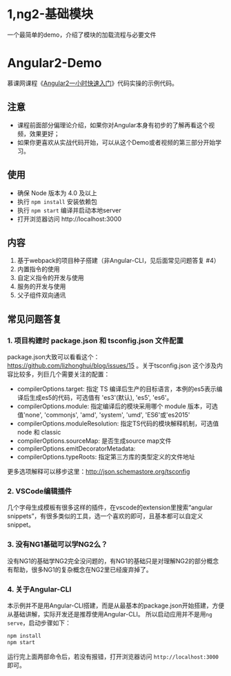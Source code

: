 # 1,ng2-基础模块
一个最简单的demo，介绍了模块的加载流程与必要文件

# Angular2-Demo
慕课网课程《[Angular2一小时快速入门](http://www.imooc.com/learn/789)》代码实操的示例代码。

## 注意
- 课程前面部分偏理论介绍，如果你对Angular本身有初步的了解再看这个视频，效果更好；
- 如果你更喜欢从实战代码开始，可以从这个Demo或者视频的第三部分开始学习。


## 使用
- 确保 Node 版本为 4.0 及以上
- 执行 `npm install` 安装依赖包
- 执行 `npm start` 编译并启动本地server
- 打开浏览器访问 http://localhost:3000 

## 内容
1. 基于webpack的项目种子搭建（非Angular-CLI，见后面常见问题答复 #4）
2. 内置指令的使用
3. 自定义指令的开发与使用
4. 服务的开发与使用
5. 父子组件双向通讯

## 常见问题答复
### 1. 项目构建时 package.json 和 tsconfig.json 文件配置
package.json大致可以看看这个：https://github.com/lizhonghui/blog/issues/15 。关于tsconfig.json 这个涉及内容比较多，列巨几个需要关注的配置：
- compilerOptions.target: 指定 TS 编译后生产的目标语言，本例的es5表示编译后生成es5的代码，可选值有 'es3'(默认), 'es5', 'es6'。
- compilerOptions.module: 指定编译后的模块采用哪个 module 版本，可选值'none', 'commonjs', 'amd', 'system', 'umd', 'ES6'或'es2015'
- compilerOptions.moduleResolution: 指定TS代码的模块解释机制，可选值 node 和 classic
- compilerOptions.sourceMap: 是否生成source map文件
- compilerOptions.emitDecoratorMetadata: 
- compilerOptions.typeRoots: 指定第三方库的类型定义的文件地址

更多选项解释可以移步这里：http://json.schemastore.org/tsconfig

### 2. VSCode编辑插件
几个字母生成模板有很多这样的插件，在vscode的extension里搜索“angular snippets”，有很多类似的工具，选一个喜欢的即可，且基本都可以自定义snippet。

### 3. 没有NG1基础可以学NG2么？
没有NG1的基础学NG2完全没问题的，有NG1的基础只是对理解NG2的部分概念有帮助，很多NG1的复杂概念在NG2里已经废弃掉了。

### 4. 关于Angular-CLI
本示例并不是用Angular-CLI搭建，而是从最基本的package.json开始搭建，方便从基础讲解，实际开发还是推荐使用Angular-CLI。
所以启动应用并不是用`ng serve`，启动步骤如下：
```bash
npm install
npm start
```
运行完上面两部命令后，若没有报错，打开浏览器访问 `http://localhost:3000` 即可。
